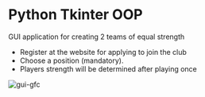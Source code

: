 # Python Tkinter OOP
GUI application for creating 2 teams of equal strength

* Register at the website for applying to join the club
* Choose a position (mandatory).
* Players strength will be determined after playing once

![gui-gfc](https://github.com/trial-pyth/foot-team/blob/main/gfctrial.jpg)
